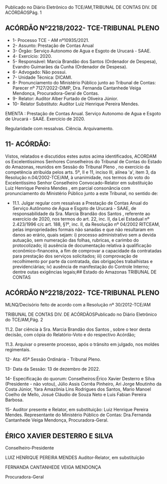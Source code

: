 Publicado  no  Diário  Eletrônico do TCE/AM,TRIBUNAL DE CONTAS DIV. DE ACÓRDÃOSPág. 1

## ACÓRDÃO Nº2218/2022- TCE-TRIBUNAL PLENO

- 1- Processo TCE - AM nº10935/2021.
- 2- Assunto: Prestação de Contas Anual
- 3- Órgão: Serviço Autonomo de Agua e Esgoto de Urucará - SAAE.
- 4- Exercício: 2020.
- 5- Responsável: Marcia Brandão dos Santos (Ordenador de Despesa), Evandro Guimarães da Cunha (Ordenador de Despesa).
- 6- Advogado: Não possui.
- 7- Unidade Técnica: DICAMI.
- 8- Pronunciamento  do  Ministério  Público  junto  ao  Tribunal  de  Contas: Parecer  nº 7127/2022-DIMP, Dra. Fernanda Cantanhede Veiga Mendonça, Procuradora-Geral de Contas.
- 9- Relator: Auditor Alber Furtado de Oliveira Júnior.
- 10- Relator Substituto: Auditor Luiz Henrique Pereira Mendes.

EMENTA : Prestação de Contas Anual. Serviço Autonomo de Agua e Esgoto de Urucará  -  SAAE. Exercício de 2020.

Regularidade com ressalvas. Ciência. Arquivamento.

## 11-  ACÓRDÃO:

Vistos, relatados e discutidos estes autos acima identificados, ACORDAM os Excelentíssimos Senhores Conselheiros do Tribunal de Contas do Estado do Amazonas, reunidos em Sessão do Tribunal Pleno , no exercício da competência atribuída pelos arts. 5º, II e 11, inciso III, alínea 'a', item 3, da Resolução n.04/2002-TCE/AM, à unanimidade, nos  termos  do  voto  do  Excelentíssimo  Senhor  Conselheiro  Convocado-Relator  em substituição Luiz Henrique Pereira Mendes , em parcial consonância com pronunciamento do Ministério Público junto a este Tribunal, no sentido de:

- 11.1. Julgar  regular  com  ressalvas a  Prestação  de  Contas  Anual  do Serviço  Autônomo  de  Água  e  Esgoto  de  Urucará  -  SAAE,  de responsabilidade da Sra. Marcia Brandão dos Santos ,  referente ao exercício de 2020, nos termos do art. 22, inc. II, da Lei Estadual nº 2.423/1996  c/c  art.  188,  §1º,  inc.  II,  da  Resolução  nº  04/2002  RITCEAM,  pelas  impropriedades  formais  não  sanadas  e  que  não resultaram em danos ao erário, quais sejam: i) processo administrativo  sem  a  devida  autuação,  sem  numeração  das  folhas, rubricas,  e  carimbo  do  protocolizado; ii) ausência  de  documentação relativa  à  qualificação  econômico-financeira,  a  fim  de  comprovar  a capacidade  da  contratadas  para  prestação  dos  serviços  solicitados; iii) comprovação  de  recolhimento  por  parte  da  contratada,  das obrigações trabalhistas e previdenciárias; iv) ausência de manifestação do Controle Interno; dentre outas exigências legais;## Estado do Amazonas TRIBUNAL DE CONTAS

## ACÓRDÃO Nº2218/2022- TCE-TRIBUNAL PLENO

MLNQ/Decisório feito de acordo com a Resolução nº 30/2012-TCE/AM

TRIBUNAL DE CONTAS DIV. DE ACÓRDÃOSPublicado  no  Diário  Eletrônico do TCE/AM,Pág. 2

11.2. Dar ciência à Sra. Marcia Brandão dos Santos , sobre o teor desta decisão, com cópia do Relatório-Voto e do respectivo Acórdão;

11.3. Arquivar o  presente  processo,  após  o  trânsito  em  julgado,  nos moldes regimentais.

12-  Ata: 45ª Sessão Ordinária - Tribunal Pleno.

13-  Data da Sessão: 13 de dezembro de 2022.

14-  Especificação do quorum: Conselheiros:Érico Xavier Desterro e Silva (Presidente - não  votou),  Júlio  Assis  Corrêa  Pinheiro,  Ari  Jorge  Moutinho  da  Costa  Júnior,  Yara Amazônia Lins Rodrigues dos Santos, Mario Manoel Coelho de Mello, Josué Cláudio de Souza Neto e Luis Fabian Pereira Barbosa.

15-  Auditor  presente  e  Relator,  em  substituição: Luiz  Henrique  Pereira  Mendes. Representante do Ministério Público de Contas: Dra.Fernanda Cantanhede Veiga Mendonça, Procuradora-Geral.

## ÉRICO XAVIER DESTERRO E SILVA

Conselheiro-Presidente

LUIZ HENRIQUE PEREIRA MENDES Auditor-Relator, em substituição

FERNANDA CANTANHEDE VEIGA MENDONÇA

Procuradora-Geral